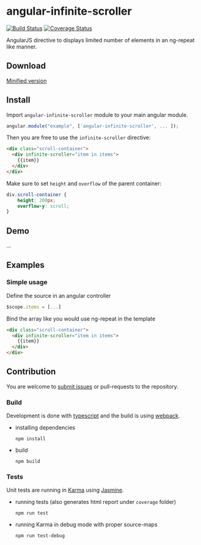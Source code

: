 # angular-infinite-scroller

[![Build Status](https://travis-ci.org/kuzditomi/angular-infinite-scroller.svg?branch=master)](https://travis-ci.org/kuzditomi/angular-infinite-scroller)
[![Coverage Status](https://coveralls.io/repos/github/kuzditomi/angular-infinite-scroller/badge.svg)](https://coveralls.io/github/kuzditomi/angular-infinite-scroller)

AngularJS directive to displays limited number of elements in an ng-repeat like manner.

## Download
[Minified version](https://raw.githubusercontent.com/kuzditomi/angular-infinite-scroller/master/dist/angular-infinite-scroll.min.js)

## Install

Import `angular-infinite-scroller` module to your main angular module.

```javascript
angular.module("example", ['angular-infinite-scroller', ... ]);
```

Then you are free to use the `infinite-scroller` directive:

```html
<div class="scroll-container">
  <div infinite-scroller="item in items">
    {{item}}
  </div>
</div>
```

Make sure to set `height` and `overflow` of the parent container: 

```css
div.scroll-container {
    height: 200px;
    overflow-y: scroll;
}
```

## Demo

...

## Examples

### Simple usage
Define the source in an angular controller
```javascript
$scope.items = [...]
```

Bind the array like you would use ng-repeat in the template
```html
<div class="scroll-container">
  <div infinite-scroller="item in items">
    {{item}}
  </div>
</div>
```

## Contribution
You are welcome to [submit issues](https://github.com/kuzditomi/angular-infinite-scroller/issues/new) or pull-requests to the repository.

### Build
Development is done with [typescript](https://www.typescriptlang.org/) and the build is using [webpack](https://webpack.js.org/).

- installing dependencies
  ```
  npm install
  ```
- build
  ```
  npm build
  ```

### Tests
Unit tests are running in [Karma](https://karma-runner.github.io) using [Jasmine](https://jasmine.github.io/).

- running tests (also generates html report under `coverage` folder)
  ```
  npm run test
  ```
 

- running Karma in debug mode with proper source-maps
  ```
  npm run test-debug
  ```

